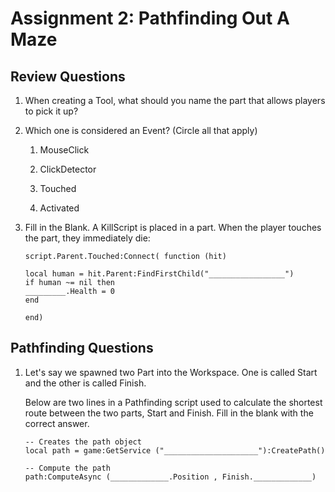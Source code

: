 
# Assignment 2: Pathfinding Out A Maze

  


## Review Questions

1.  When creating a Tool, what should you name the part that allows players to pick it up?  
      
      
2.  Which one is considered an Event? (Circle all that apply)
    

    1.  MouseClick
        
    2.  ClickDetector
        
    3.  Touched
        
    4.  Activated  
          
    

4.  Fill in the Blank. A KillScript is placed in a part. When the player touches the part, they immediately die:  
      
        script.Parent.Touched:Connect( function (hit)  
          
        local human = hit.Parent:FindFirstChild("_________________")  
        if human ~= nil then  
        _________.Health = 0  
        end  
          
        end)
        

## Pathfinding Questions

1.  Let's say we spawned two Part into the Workspace. One is called Start and the other is called Finish.  
      
    Below are two lines in a Pathfinding script used to calculate the shortest route between the two parts, Start and Finish. Fill in the blank with the correct answer.  
      
        -- Creates the path object  
        local path = game:GetService ("_____________________"):CreatePath()  
          
        -- Compute the path  
        path:ComputeAsync (_____________.Position , Finish._____________)